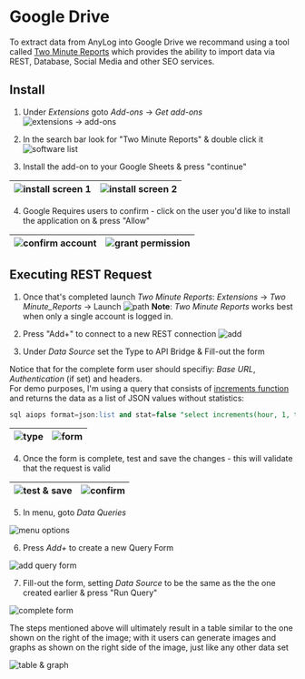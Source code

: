 # Google Drive

To extract data from AnyLog into Google Drive we recommand using a tool called [Two Minute Reports](https://workspace.google.com/marketplace/app/two_minute_reports/6804555176)
which provides the ability to import data via REST, Database, Social Media and other SEO services. 

## Install 

1. Under _Extensions_ goto _Add-ons_ → _Get add-ons_
![extensions → add-ons](../imgs/googledrive_install_step1.png)


2. In the search bar look for "Two Minute Reports" & double click it
![software list](../imgs/googledrive_install_step2.png)


3. Install the add-on to your Google Sheets & press "continue"  

| ![install screen 1](../imgs/googledrive_install_step3a.png) | ![install screen 2](../imgs/googledrive_install_step3b.png) |
| --- | --- |

4. Google Requires users to confirm - click on the user you'd like to install the application on & press "Allow" 

| ![confirm account](../imgs/googledrive_install_step4a.png) | ![grant permission](../imgs/googledrive_install_step4b.png) | 
| --- | --- |


## Executing REST Request

1. Once that's completed launch _Two Minute Reports_: _Extensions_ → _Two Minute_Reports_ → Launch
![path](../imgs/googledrive_execute_step1)
**Note**: _Two Minute Reports_ works best when only a single account is logged in.


2. Press "Add+" to connect to a new REST connection
![add](../imgs/googledrive_execute_step2.png)


3. Under _Data Source_ set the Type to API Bridge & Fill-out the form

Notice that for the complete form user should specifiy: _Base URL_, _Authentication_ (if set) and headers.    
For demo purposes, I'm using a query that consists of [increments function](../queries.md#the-increment-function) and returns the data as a list of JSON values without statistics:
```sql
sql aiops format=json:list and stat=false "select increments(hour, 1, timestamp), min(timestamp) as timestamp, min(value) as min_value, avg(value) as avg_value, max(value) as max_value from sic1001_mv where timestamp >= NOW() - 1 week"
```

| ![type](../imgs/googledrive_execute_step3a.png) | ![form](../imgs/googledrive_execute_step3b.png) |
| --- | --- |

4. Once the form is complete, test and save the changes - this will validate that the request is valid

| ![test & save](../imgs/googledrive_execute_step4a.png) | ![confirm](../imgs/googledrive_execute_step4b.png) | 
| --- | --- |

5. In menu, goto _Data Queries_

![menu options](../imgs/googledrive_execute_step5.png)


6. Press _Add+_ to create a new Query Form

![add query form](../imgs/googledrive_execute_step6.png)

7. Fill-out the form, setting _Data Source_ to be the same as the the one created earlier & press "Run Query"

![complete form](../imgs/googledrive_execute_step7.png)

The steps mentioned above will ultimately result in a table similar to the one shown on the right of the image; with it
users can generate images and graphs as shown on the right side of the image, just like any other data set

![table & graph](../imgs/googledrive_final_result.png)
